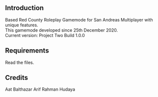 ## Introduction  
Based Red County Roleplay Gamemode for San Andreas Multiplayer with unique features.  
This gamemode developed since 25th December 2020.  
Current version: Project Two Build 1.0.0 
  
## Requirements  
Read the files.
  
## Credits  
Aat Balthazar
Arif Rahman Hudaya
